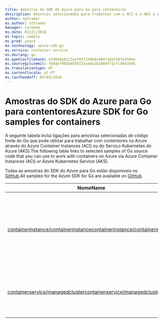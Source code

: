 ```yaml
---
title: Amostras do SDK do Azure para Go para contentores
description: Amostras selecionadas para trabalhar com o ACI e o AKS a partir do SDK do Azure para Go.
author: sptramer
ms.author: sttramer
manager: carmonm
ms.date: 03/21/2018
ms.topic: sample
ms.prod: azure
ms.technology: azure-sdk-go
ms.service: container-service
ms.devlang: go
ms.openlocfilehash: 47d8e8a92c2aaf657156b8c0047adafe87e459ee
ms.sourcegitcommit: f08abf902b48f8173aa6e261084ff2cfc9043305
ms.translationtype: HT
ms.contentlocale: pt-PT
ms.lasthandoff: 05/03/2018
---
```

# <a name="azure-sdk-for-go-samples-for-containers"></a><span data-ttu-id="71641-103">Amostras do SDK do Azure para Go para contentores</span><span class="sxs-lookup"><span data-stu-id="71641-103">Azure SDK for Go samples for containers</span></span>

<span data-ttu-id="71641-104">A seguinte tabela inclui ligações para amostras selecionadas de código fonte do Go que pode utilizar para trabalhar com contentores no Azure através do Azure Container Instances (ACI) ou do Serviço Kubernetes do Azure (AKS).</span><span class="sxs-lookup"><span data-stu-id="71641-104">The following table links to selected samples of Go source code that you can use to work with containers on Azure via Azure Container Instances (ACI) or Azure Kubernetes Service (AKS).</span></span> 

<span data-ttu-id="71641-105">Todas as amostras do SDK do Azure para Go estão disponíveis no [GitHub](https://github.com/Azure-Samples/azure-sdk-for-go-samples).</span><span class="sxs-lookup"><span data-stu-id="71641-105">All samples for the Azure SDK for Go are available on [GitHub](https://github.com/Azure-Samples/azure-sdk-for-go-samples).</span></span>

| <span data-ttu-id="71641-106">Nome</span><span class="sxs-lookup"><span data-stu-id="71641-106">Name</span></span> | <span data-ttu-id="71641-107">Descrição</span><span class="sxs-lookup"><span data-stu-id="71641-107">Description</span></span> |
|------|-------------|
| [<span data-ttu-id="71641-108">containerinstance/containerinstance</span><span class="sxs-lookup"><span data-stu-id="71641-108">containerinstance/containerinstance</span></span>](https://github.com/Azure-Samples/azure-sdk-for-go-samples/blob/master/containerinstance/containerinstance.go) | <span data-ttu-id="71641-109">Trabalhe com grupos de contentores no Azure Container Instances.</span><span class="sxs-lookup"><span data-stu-id="71641-109">Work with container groups in Azure Container Instances.</span></span> <span data-ttu-id="71641-110">Crie e modifique contentores num grupo do ACI.</span><span class="sxs-lookup"><span data-stu-id="71641-110">Create and modify containers in an ACI group.</span></span> |
| [<span data-ttu-id="71641-111">containerservice/managedcluster</span><span class="sxs-lookup"><span data-stu-id="71641-111">containerservice/managedcluster</span></span>](https://github.com/Azure-Samples/azure-sdk-for-go-samples/blob/master/containerservice/managedcluster.go) | <span data-ttu-id="71641-112">Crie, elimine e inspecione clientes do Serviço Kubernetes do Azure (AKS).</span><span class="sxs-lookup"><span data-stu-id="71641-112">Create, delete, and inspect Azure Kubernetes Service (AKS) clients.</span></span> |
